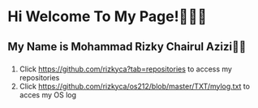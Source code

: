 # Hi Welcome To My Page!👨🏼‍💻

## My Name is Mohammad **Rizky** Chairul Azizi👋🏼

###

1. Click https://github.com/rizkyca?tab=repositories to access my repositories
2. Click https://github.com/rizkyca/os212/blob/master/TXT/mylog.txt to acces my OS log
